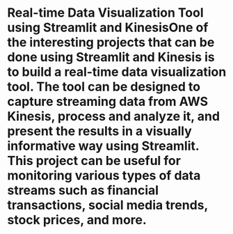 #  Real-time Data Visualization Tool using Streamlit and KinesisOne of the interesting projects that can be done using Streamlit and Kinesis is to build a real-time data visualization tool. The tool can be designed to capture streaming data from AWS Kinesis, process and analyze it, and present the results in a visually informative way using Streamlit. This project can be useful for monitoring various types of data streams such as financial transactions, social media trends, stock prices, and more.